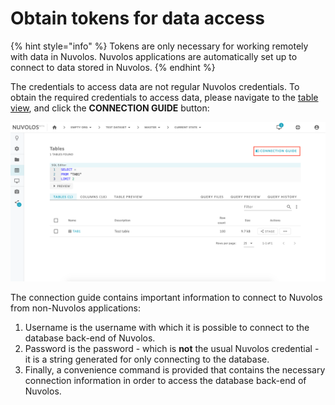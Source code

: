 # Obtain tokens for data access

{% hint style="info" %}
Tokens are only necessary for working remotely with data in Nuvolos. Nuvolos applications are automatically set up to connect to data stored in Nuvolos.
{% endhint %}

The credentials to access data are not regular Nuvolos credentials. To obtain the required credentials to access data, please navigate to the [table view](../the-table-view/), and click the **CONNECTION GUIDE** button:

![](<../../.gitbook/assets/Screen Shot 2020-03-17 at 1.22.49 PM.png>)

The connection guide contains important information to connect to Nuvolos from non-Nuvolos applications:

1. Username is the username with which it is possible to connect to the database back-end of Nuvolos.
2. Password is the password - which is **not** the usual Nuvolos credential - it is a string generated for only connecting to the database.
3. Finally, a convenience command is provided that contains the necessary connection information in order to access the database back-end of Nuvolos.





